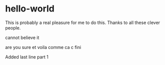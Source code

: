 # hello-world

This is probably a real pleasure for me to do this. Thanks to all these clever people.

cannot believe it

are you sure
et voila comme ca c fini

Added last line part 1
